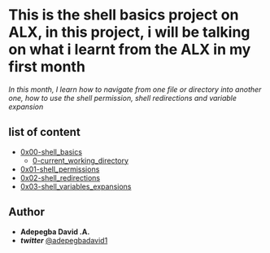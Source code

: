 # This is the shell basics project on ALX, in this project, i will be talking on what i learnt from the ALX in my first month
*In this month, I learn how to navigate from one file or directory into another one, how to use the shell permission, shell redirections and variable expansion*
## list of content
- [0x00-shell_basics](./0x00-shell_basics)
  - [0-current_working_directory](0-current_working_directory)	
- [0x01-shell_permissions](./0x01-shell_permissions)
- [0x02-shell_redirections](./0x02-shell_redirections)
- [0x03-shell_variables_expansions](./0x03-shell_variables_expansions)
## Author
- **Adepegba David .A.**
- ***twitter*** [@adepegbadavid1](https://twitter.com/adepegbadavid1)
